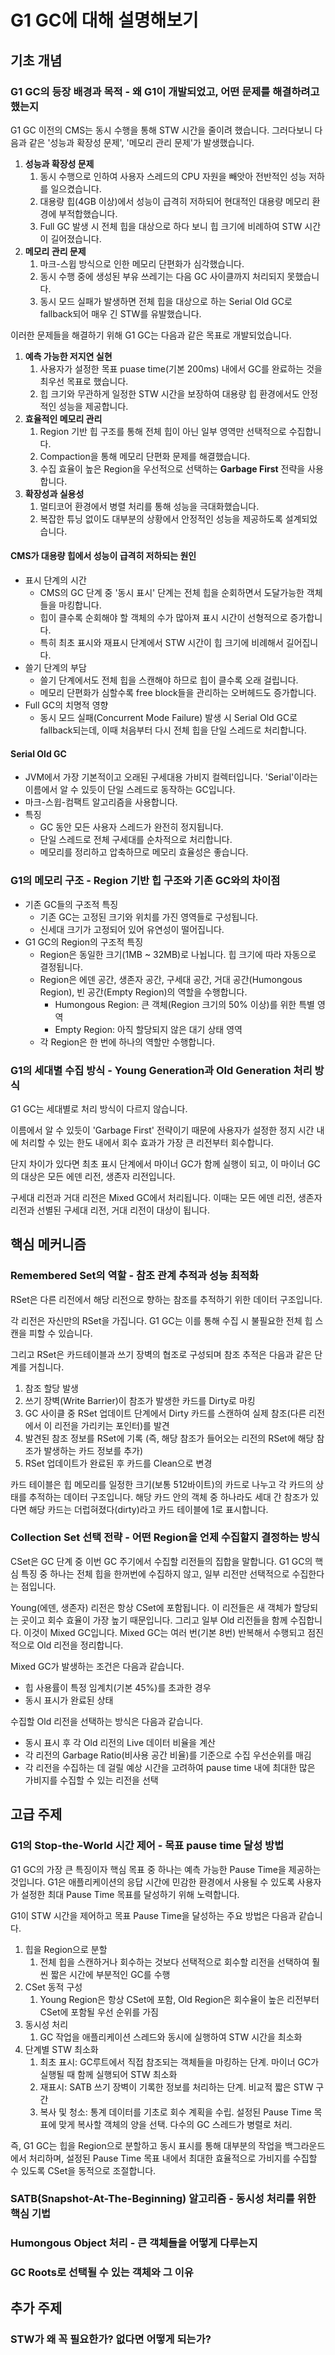 # G1 GC에 대해 설명해보기

## 기초 개념

### G1 GC의 등장 배경과 목적 - 왜 G1이 개발되었고, 어떤 문제를 해결하려고 했는지

G1 GC 이전의 CMS는 동시 수행을 통해 STW 시간을 줄이려 했습니다. 그러다보니 다음과 같은 '성능과 확장성 문제', '메모리 관리 문제'가 발생했습니다.

1. **성능과 확장성 문제**
   1. 동시 수행으로 인하여 사용자 스레드의 CPU 자원을 빼앗아 전반적인 성능 저하를 일으켰습니다.
   2. 대용량 힙(4GB 이상)에서 성능이 급격히 저하되어 현대적인 대용량 메모리 환경에 부적합했습니다.
   3. Full GC 발생 시 전체 힙을 대상으로 하다 보니 힙 크기에 비례하여 STW 시간이 길어졌습니다.
2. **메모리 관리 문제**
   1. 마크-스윕 방식으로 인한 메모리 단편화가 심각했습니다.
   2. 동시 수행 중에 생성된 부유 쓰레기는 다음 GC 사이클까지 처리되지 못했습니다.
   3. 동시 모드 실패가 발생하면 전체 힙을 대상으로 하는 Serial Old GC로 fallback되어 매우 긴 STW를 유발했습니다.

이러한 문제들을 해결하기 위해 G1 GC는 다음과 같은 목표로 개발되었습니다.

1. **예측 가능한 저지연 실현**
   1. 사용자가 설정한 목표 puase time(기본 200ms) 내에서 GC를 완료하는 것을 최우선 목표로 했습니다.
   2. 힙 크기와 무관하게 일정한 STW 시간을 보장하여 대용량 힙 환경에서도 안정적인 성능을 제공합니다.
2. **효율적인 메모리 관리**
   1. Region 기반 힙 구조를 통해 전체 힙이 아닌 일부 영역만 선택적으로 수집합니다.
   2. Compaction을 통해 메모리 단편화 문제를 해결했습니다.
   3. 수집 효율이 높은 Region을 우선적으로 선택하는 **Garbage First** 전략을 사용합니다.
3. **확장성과 실용성**
   1. 멀티코어 환경에서 병렬 처리를 통해 성능을 극대화했습니다.
   2. 복잡한 튜닝 없이도 대부분의 상황에서 안정적인 성능을 제공하도록 설계되었습니다.

#### CMS가 대용량 힙에서 성능이 급격히 저하되는 원인

- 표시 단계의 시간
  - CMS의 GC 단계 중 '동시 표시' 단계는 전체 힙을 순회하면서 도달가능한 객체들을 마킹합니다.
  - 힙이 클수록 순회해야 할 객체의 수가 많아져 표시 시간이 선형적으로 증가합니다.
  - 특히 최초 표시와 재표시 단계에서 STW 시간이 힙 크기에 비례해서 길어집니다.
- 쓸기 단계의 부담
  - 쓸기 단계에서도 전체 힙을 스캔해야 하므로 힙이 클수록 오래 걸립니다.
  - 메모리 단편화가 심할수록 free block들을 관리하는 오버헤드도 증가합니다.
- Full GC의 치명적 영향
  - 동시 모드 실패(Concurrent Mode Failure) 발생 시 Serial Old GC로 fallback되는데, 이때 처음부터 다시 전체 힙을 단일 스레드로 처리합니다.

#### Serial Old GC

- JVM에서 가장 기본적이고 오래된 구세대용 가비지 컬렉터입니다. 'Serial'이라는 이름에서 알 수 있듯이 단일 스레드로 동작하는 GC입니다.
- 마크-스윕-컴팩트 알고리즘을 사용합니다.
- 특징
  - GC 동안 모든 사용자 스레드가 완전히 정지됩니다.
  - 단일 스레드로 전체 구세대를 순차적으로 처리합니다.
  - 메모리를 정리하고 압축하므로 메모리 효율성은 좋습니다.

### G1의 메모리 구조 - Region 기반 힙 구조와 기존 GC와의 차이점

- 기존 GC들의 구조적 특징
  - 기존 GC는 고정된 크기와 위치를 가진 영역들로 구성됩니다.
  - 신세대 크기가 고정되어 있어 유연성이 떨어집니다.
- G1 GC의 Region의 구조적 특징
  - Region은 동일한 크기(1MB ~ 32MB)로 나뉩니다. 힙 크기에 따라 자동으로 결정됩니다.
  - Region은 에덴 공간, 생존자 공간, 구세대 공간, 거대 공간(Humongous Region), 빈 공간(Empty Region)의 역할을 수행합니다.
    - Humongous Region: 큰 객체(Region 크기의 50% 이상)를 위한 특별 영역
    - Empty Region: 아직 할당되지 않은 대기 상태 영역
  - 각 Region은 한 번에 하나의 역할만 수행합니다.

### G1의 세대별 수집 방식 - Young Generation과 Old Generation 처리 방식

G1 GC는 세대별로 처리 방식이 다르지 않습니다.

이름에서 알 수 있듯이 'Garbage First' 전략이기 때문에 사용자가 설정한 정지 시간 내에 처리할 수 있는 한도 내에서 회수 효과가 가장 큰 리전부터 회수합니다.

단지 차이가 있다면 최초 표시 단계에서 마이너 GC가 함께 실행이 되고, 이 마이너 GC의 대상은 모든 에덴 리전, 생존자 리전입니다.

구세대 리전과 거대 리전은 Mixed GC에서 처리됩니다. 이때는 모든 에덴 리전, 생존자 리전과 선별된 구세대 리전, 거대 리전이 대상이 됩니다.

## 핵심 메커니즘

### Remembered Set의 역할 - 참조 관계 추적과 성능 최적화

RSet은 다른 리전에서 해당 리전으로 향하는 참조를 추적하기 위한 데이터 구조입니다.

각 리전은 자신만의 RSet을 가집니다. G1 GC는 이를 통해 수집 시 불필요한 전체 힙 스캔을 피할 수 있습니다.

그리고 RSet은 카드테이블과 쓰기 장벽의 협조로 구성되며 참조 추적은 다음과 같은 단계를 거칩니다.

1. 참조 할당 발생
2. 쓰기 장벽(Write Barrier)이 참조가 발생한 카드를 Dirty로 마킹
3. GC 사이클 중 RSet 업데이트 단계에서 Dirty 카드를 스캔하여 실제 참조(다른 리전에서 이 리전을 가리키는 포인터)를 발견
4. 발견된 참조 정보를 RSet에 기록 (즉, 해당 참조가 들어오는 리전의 RSet에 해당 참조가 발생하는 카드 정보를 추가)
5. RSet 업데이트가 완료된 후 카드를 Clean으로 변경

카드 테이블은 힙 메모리를 일정한 크기(보통 512바이트)의 카드로 나누고 각 카드의 상태를 추적하는 데이터 구조입니다. 해당 카드 안의 객체 중 하나라도 세대 간 참조가 있다면 해당 카드는 더럽혀졌다(dirty)라고 카드 테이블에 1로 표시합니다.

### Collection Set 선택 전략 - 어떤 Region을 언제 수집할지 결정하는 방식

CSet은 GC 단계 중 이번 GC 주기에서 수집할 리전들의 집합을 말합니다. G1 GC의 핵심 특징 중 하나는 전체 힙을 한꺼번에 수집하지 않고, 일부 리전만 선택적으로 수집한다는 점입니다.

Young(에덴, 생존자) 리전은 항상 CSet에 포함됩니다. 이 리전들은 새 객체가 할당되는 곳이고 회수 효율이 가장 높기 때문입니다. 그리고 일부 Old 리전들을 함께 수집합니다. 이것이 Mixed GC입니다. Mixed GC는 여러 번(기본 8번) 반복해서 수행되고 점진적으로 Old 리전을 정리합니다.

Mixed GC가 발생하는 조건은 다음과 같습니다.

- 힙 사용률이 특정 임계치(기본 45%)를 초과한 경우
- 동시 표시가 완료된 상태

수집할 Old 리전을 선택하는 방식은 다음과 같습니다.

- 동시 표시 후 각 Old 리전의 Live 데이터 비율을 계산
- 각 리전의 Garbage Ratio(비사용 공간 비율)를 기준으로 수집 우선순위를 매김
- 각 리전을 수집하는 데 걸릴 예상 시간을 고려하여 pause time 내에 최대한 많은 가비지를 수집할 수 있는 리전을 선택

## 고급 주제

### G1의 Stop-the-World 시간 제어 - 목표 pause time 달성 방법

G1 GC의 가장 큰 특징이자 핵심 목표 중 하나는 예측 가능한 Pause Time을 제공하는 것입니다. G1은 애플리케이션의 응답 시간에 민감한 환경에서 사용될 수 있도록 사용자가 설정한 최대 Pause Time 목표를 달성하기 위해 노력합니다.

G1이 STW 시간을 제어하고 목표 Pause Time을 달성하는 주요 방법은 다음과 같습니다.

1. 힙을 Region으로 분할
   1. 전체 힙을 스캔하거나 회수하는 것보다 선택적으로 회수할 리전을 선택하여 훨씬 짧은 시간에 부분적인 GC를 수행
2. CSet 동적 구성
   1. Young Region은 항상 CSet에 포함, Old Region은 회수율이 높은 리전부터 CSet에 포함될 우선 순위를 가짐
3. 동시성 처리
   1. GC 작업을 애플리케이션 스레드와 동시에 실행하여 STW 시간을 최소화
4. 단계별 STW 최소화
   1. 최초 표시: GC루트에서 직접 참조되는 객체들을 마킹하는 단계. 마이너 GC가 실행될 때 함께 실행되어 STW 최소화
   2. 재표시: SATB 쓰기 장벽이 기록한 정보를 처리하는 단계. 비교적 짧은 STW 구간
   3. 복사 및 청소: 통계 데이터를 기초로 회수 계획을 수립. 설정된 Pause Time 목표에 맞게 복사할 객체의 양을 선택. 다수의 GC 스레드가 병렬로 처리.

즉, G1 GC는 힙을 Region으로 분할하고 동시 표시를 통해 대부분의 작업을 백그라운드에서 처리하며, 설정된 Pause Time 목표 내에서 최대한 효율적으로 가비지를 수집할 수 있도록 CSet을 동적으로 조절합니다.

### SATB(Snapshot-At-The-Beginning) 알고리즘 - 동시성 처리를 위한 핵심 기법

### Humongous Object 처리 - 큰 객체들을 어떻게 다루는지

### GC Roots로 선택될 수 있는 객체와 그 이유

## 추가 주제

### STW가 왜 꼭 필요한가? 없다면 어떻게 되는가?
